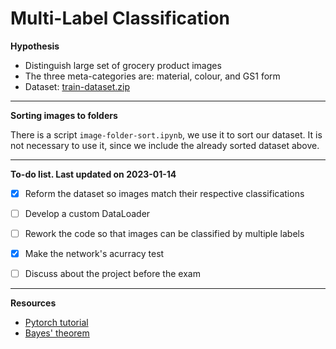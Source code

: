 # Multi-Label Classification

<b>Hypothesis</b>

- Distinguish large set of grocery product images
- The three meta-categories are: material, colour, and GS1 form
- Dataset: [train-dataset.zip](https://drive.google.com/file/d/1N8kAWPheOKPUovKV1Qk42VYoGhGaXhOi/view?usp=sharing)

---

<b>Sorting images to folders</b>

There is a script <code>image-folder-sort.ipynb</code>, we use it to sort our dataset. It is not necessary to use it, since we include the already sorted dataset above.

---

<b>To-do list. Last updated on 2023-01-14</b>

- [x] Reform the dataset so images match their respective classifications

- [ ] Develop a custom DataLoader 

- [ ] Rework the code so that images can be classified by multiple labels

- [x] Make the network's acurracy test

- [ ] Discuss about the project before the exam

---

<b>Resources</b>

- [Pytorch tutorial](https://blog.paperspace.com/writing-cnns-from-scratch-in-pytorch/#cnn-from-scratch)
- [Bayes' theorem](https://en.wikipedia.org/wiki/Bayes%27_theorem)

